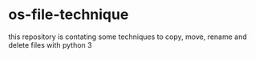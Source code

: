 # os-file-technique
this repository is contating some techniques to copy, move, rename and delete files with python 3
